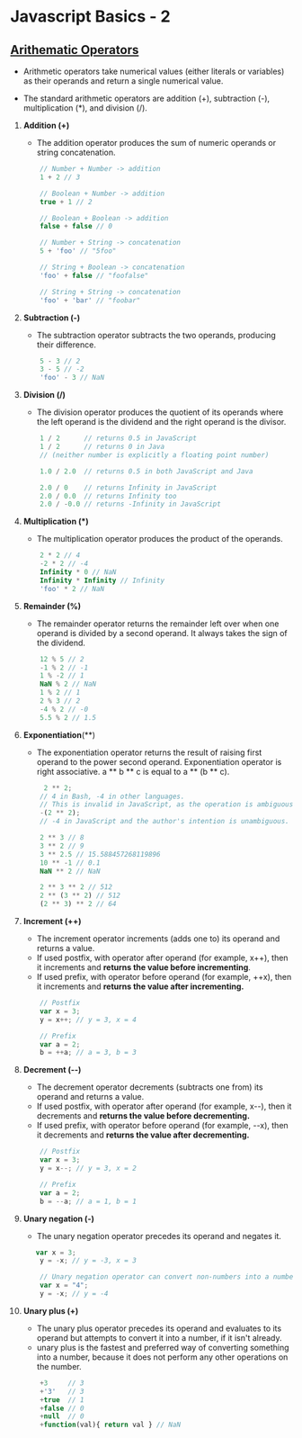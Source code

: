 # Javascript Basics - 2

## [Arithematic Operators](https://developer.mozilla.org/en-US/docs/Web/JavaScript/Reference/Operators/Arithmetic_Operators)

* Arithmetic operators take numerical values (either literals or variables) as their operands and return a single numerical value. 

* The standard arithmetic operators are addition (+), subtraction (-), multiplication (*), and division (/).

1) **Addition (+)**
    - The addition operator produces the sum of numeric operands or string concatenation.

    ```javascript
        // Number + Number -> addition
        1 + 2 // 3

        // Boolean + Number -> addition
        true + 1 // 2

        // Boolean + Boolean -> addition
        false + false // 0

        // Number + String -> concatenation
        5 + 'foo' // "5foo"

        // String + Boolean -> concatenation
        'foo' + false // "foofalse"

        // String + String -> concatenation
        'foo' + 'bar' // "foobar"
    ```

2) **Subtraction (-)**
    - The subtraction operator subtracts the two operands, producing their difference.

    ```javascript
        5 - 3 // 2
        3 - 5 // -2
        'foo' - 3 // NaN
    ```

3) **Division (/)**
    - The division operator produces the quotient of its operands where the left operand is the dividend and the right operand is the divisor.

    ```javascript
        1 / 2      // returns 0.5 in JavaScript
        1 / 2      // returns 0 in Java 
        // (neither number is explicitly a floating point number)

        1.0 / 2.0  // returns 0.5 in both JavaScript and Java

        2.0 / 0    // returns Infinity in JavaScript
        2.0 / 0.0  // returns Infinity too
        2.0 / -0.0 // returns -Infinity in JavaScript
    ```

4) **Multiplication (*)**
    - The multiplication operator produces the product of the operands.

    ```javascript
        2 * 2 // 4
        -2 * 2 // -4
        Infinity * 0 // NaN
        Infinity * Infinity // Infinity
        'foo' * 2 // NaN
    ```

5) **Remainder (%)**
    - The remainder operator returns the remainder left over when one operand is divided by a second operand. It always takes the sign of the dividend.

    ```javascript
        12 % 5 // 2
        -1 % 2 // -1
        1 % -2 // 1
        NaN % 2 // NaN
        1 % 2 // 1
        2 % 3 // 2
        -4 % 2 // -0
        5.5 % 2 // 1.5
    ```

6) **Exponentiation**(**)
    - The exponentiation operator returns the result of raising first operand to the power second operand.      Exponentiation operator is right associative. a ** b ** c is equal to a ** (b ** c).

    ```javascript
         2 ** 2; 
        // 4 in Bash, -4 in other languages. 
        // This is invalid in JavaScript, as the operation is ambiguous. 
        -(2 ** 2); 
        // -4 in JavaScript and the author's intention is unambiguous. 

        2 ** 3 // 8
        3 ** 2 // 9
        3 ** 2.5 // 15.588457268119896
        10 ** -1 // 0.1
        NaN ** 2 // NaN

        2 ** 3 ** 2 // 512
        2 ** (3 ** 2) // 512
        (2 ** 3) ** 2 // 64
    ```


7) **Increment (++)**
    - The increment operator increments (adds one to) its operand and returns a value.
    - If used postfix, with operator after operand (for example, x++), then it increments and **returns the value before incrementing**.
    - If used prefix, with operator before operand (for example, ++x), then it increments and **returns the value after incrementing.**

    ```javascript
        // Postfix 
        var x = 3;
        y = x++; // y = 3, x = 4

        // Prefix
        var a = 2;
        b = ++a; // a = 3, b = 3
    ```


8) **Decrement (--)**
    - The decrement operator decrements (subtracts one from) its operand and returns a value.
    - If used postfix, with operator after operand (for example, x--), then it decrements and **returns the value before decrementing.**
    - If used prefix, with operator before operand (for example, --x), then it decrements and **returns the value after decrementing.**

    ```javascript
        // Postfix 
        var x = 3;
        y = x--; // y = 3, x = 2

        // Prefix
        var a = 2;
        b = --a; // a = 1, b = 1
    ```


9) **Unary negation (-)**
    - The unary negation operator precedes its operand and negates it.

    ```javascript
       var x = 3;
        y = -x; // y = -3, x = 3

        // Unary negation operator can convert non-numbers into a number
        var x = "4";
        y = -x; // y = -4
    ```


10) **Unary plus (+)**
    - The unary plus operator precedes its operand and evaluates to its operand but attempts to convert it into a number, if it isn't already.
    - unary plus is the fastest and preferred way of converting something into a number, because it does not perform any other operations on the number. 

    ```javascript
        +3     // 3
        +'3'   // 3
        +true  // 1
        +false // 0
        +null  // 0
        +function(val){ return val } // NaN
    ```